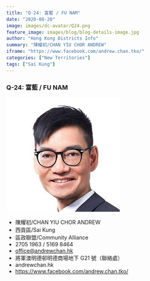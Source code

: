 ```yaml
---
title: "Q-24: 富藍 / FU NAM"
date: "2020-08-20"
image: images/dc-avatar/Q24.png
feature_image: images/blog/blog-details-image.jpg
author: "Hong Kong Districts Info"
summary: "陳耀初/CHAN YIU CHOR ANDREW"
iframe: "https://www.facebook.com/andrew.chan.tko/"
categories: ["New Territories"]
tags: ["Sai Kung"]
---
```


### Q-24: 富藍 / FU NAM  
![](/images/dc-avatar/Q24.png)  

 - 陳耀初/CHAN YIU CHOR ANDREW  
 - 西貢區/Sai Kung  
 - 區政聯盟/Community Alliance  
 - 2705 1963 / 5169 8464  
 - office@andrewchan.hk  
 - 將軍澳明德邨明德商場地下 G21 號（聯絡處）  
 - andrewchan.hk  
 - https://www.facebook.com/andrew.chan.tko/
